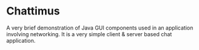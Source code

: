 # Chattimus
A very brief demonstration of Java GUI components used in an application involving networking. It is a very simple client &amp; server based chat application.
